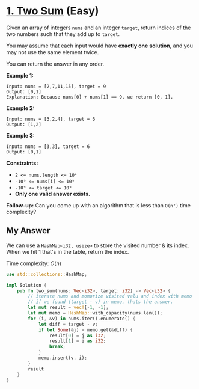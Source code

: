 # [1. Two Sum][link] (Easy)

[link]: https://leetcode.com/problems/two-sum/

Given an array of integers `nums` and an integer `target`, return indices of the two numbers such
that they add up to `target`.

You may assume that each input would have **exactly one solution**, and you may not use the same
element twice.

You can return the answer in any order.

**Example 1:**

```
Input: nums = [2,7,11,15], target = 9
Output: [0,1]
Explanation: Because nums[0] + nums[1] == 9, we return [0, 1].
```

**Example 2:**

```
Input: nums = [3,2,4], target = 6
Output: [1,2]
```

**Example 3:**

```
Input: nums = [3,3], target = 6
Output: [0,1]
```

**Constraints:**

- `2 <= nums.length <= 10⁴`
- `-10⁹ <= nums[i] <= 10⁹`
- `-10⁹ <= target <= 10⁹`
- **Only one valid answer exists.**

**Follow-up:** Can you come up with an algorithm that is less than `O(n²)` time complexity?

## My Answer

We can use a `HashMap<i32, usize>` to store the visited number & its index.
When we hit 1 that's in the table, return the index.

Time complexity: $`O(n)`$

```rust
use std::collections::HashMap;

impl Solution {
    pub fn two_sum(nums: Vec<i32>, target: i32) -> Vec<i32> {
        // iterate nums and momorize visited valu and index with memo
        // if we found (target - v) in memo, thats the answer.
        let mut result = vec![-1, -1];
        let mut memo = HashMap::with_capacity(nums.len());
        for (i, &v) in nums.iter().enumerate() {
            let diff = target - v;
            if let Some(&j) = memo.get(&diff) {
                result[0] = j as i32;
                result[1] = i as i32;
                break;
            }
            memo.insert(v, i);
        }
        result
    }
}
```
